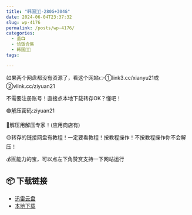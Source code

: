 ```yaml
---
title: "韩国🐷🐱-280G+304G"
date: 2024-06-04T23:37:32
slug: wp-4176
permalink: /posts/wp-4176/
categories:
  - 盖📺
  - 恰饭合集
  - 韩国🐷🐱
tags:

---
```


如果两个网盘都没有资源了，看这个网站👉①link3.cc/xianyu21或②vlink.cc/ziyuan21

不需要注册账号！直接点本地下载转存OK？懂吧！

🟢解压密码:ziyuan21

🔵解压用解压专家！(应用商店有)

🟡转存的链接网盘有教程！一定要看教程！按教程操作！不按教程操作你不会解压！

💰🈶能力的宝，可以点左下角赞赏支持一下网站运行

## 📦 下载链接
- [迅雷云盘](https://blziyuan21.com/pay-download/4176?key=151ee446b9&down_id=0)
- [本地下载](https://blziyuan21.com/pay-download/4176?key=151ee446b9&down_id=1)

